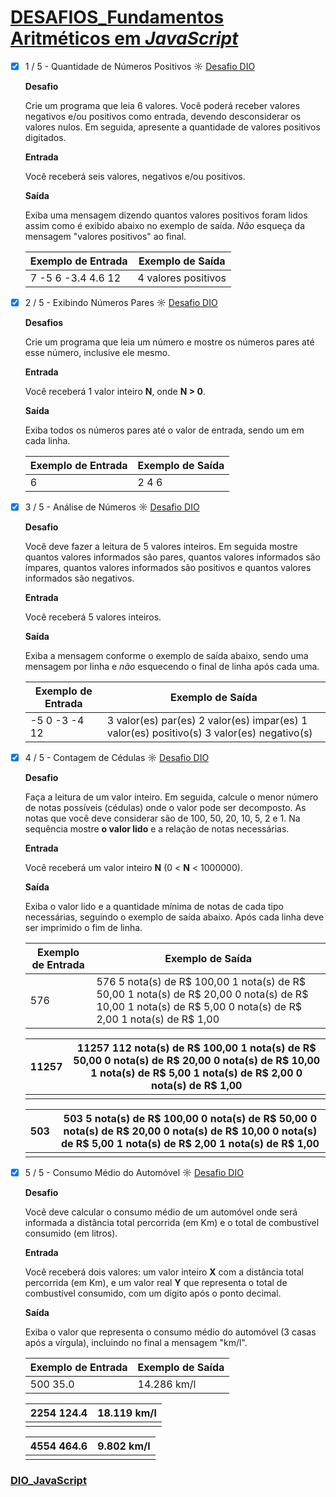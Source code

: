 # [DESAFIOS_Fundamentos Aritméticos em *JavaScript*](https://github.com/kakanew/DIO_JavaScript/tree/master/DESAFIOS_Fundamentos_Aritmeticos_JavaScript)

- [x] 1 / 5 - Quantidade de Números Positivos ☼ [Desafio DIO](https://web.digitalinnovation.one/coding/fundamentos-aritmeticos-em-javascript/algorithm/quantidade-de-numeros-positivos)

  **Desafio**

  Crie um programa que leia 6 valores. Você poderá receber valores negativos e/ou positivos como entrada, devendo desconsiderar os valores nulos. Em seguida, apresente a quantidade de valores positivos digitados.

  **Entrada**

  Você receberá seis valores, negativos e/ou positivos.

  **Saída**

  Exiba uma mensagem dizendo quantos valores positivos foram lidos assim como é exibido abaixo no exemplo de saída. *Não* esqueça da mensagem "valores positivos" ao final.

   

  | Exemplo de Entrada | Exemplo de Saída    |
  | ------------------ | ------------------- |
  | 7 -5 6 -3.4 4.6 12 | 4 valores positivos |

- [x] 2 / 5 - Exibindo Números Pares ☼ [Desafio DIO](https://web.digitalinnovation.one/coding/fundamentos-aritmeticos-em-javascript/algorithm/exibindo-numeros-pares)

  **Desafios**

  Crie um programa que leia um número e mostre os números pares até esse número, inclusive ele mesmo.

  **Entrada**

  Você receberá 1 valor inteiro **N**, onde **N > 0**.

  **Saída**

  Exiba todos os números pares até o valor de entrada, sendo um em cada linha. 

   

  | Exemplo de Entrada | Exemplo de Saída |
  | ------------------ | ---------------- |
  | 6                  | 2 4 6            |

- [x] 3 / 5 - Análise de Números ☼ [Desafio DIO](https://web.digitalinnovation.one/coding/fundamentos-aritmeticos-em-javascript/algorithm/analise-de-numeros)

  **Desafio**

  Você deve fazer a leitura de 5 valores inteiros. Em seguida mostre quantos valores informados são pares, quantos valores informados são ímpares, quantos valores informados são positivos e quantos valores informados são negativos.

  **Entrada**

  Você receberá 5 valores inteiros.

  **Saída**

  Exiba a mensagem conforme o exemplo de saída abaixo, sendo uma mensagem por linha e *não* esquecendo o final de linha após cada uma.

   

  | Exemplo de Entrada | Exemplo de Saída                                             |
  | ------------------ | ------------------------------------------------------------ |
  | -5 0 -3 -4 12      | 3 valor(es) par(es) 2 valor(es) impar(es) 1 valor(es) positivo(s) 3 valor(es) negativo(s) |

- [x] 4 / 5 - Contagem de Cédulas ☼ [Desafio DIO](https://web.digitalinnovation.one/coding/fundamentos-aritmeticos-em-javascript/algorithm/contagem-de-cedulas)

  **Desafio**

  Faça a leitura de um valor inteiro. Em seguida, calcule o menor número de notas possíveis (cédulas) onde o valor pode ser decomposto. As notas que você deve considerar são de 100, 50, 20, 10, 5, 2 e 1. Na sequência mostre **o valor lido** e a relação de notas necessárias.

  **Entrada**

  Você receberá um valor inteiro **N** (0 < **N** < 1000000).

  **Saída**

  Exiba o valor lido e a quantidade mínima de notas de cada tipo necessárias, seguindo o exemplo de saída abaixo. Após cada linha deve ser imprimido o fim de linha.

   

  | Exemplo de Entrada | Exemplo de Saída                                             |
  | ------------------ | ------------------------------------------------------------ |
  | 576                | 576 5 nota(s) de R$ 100,00 1 nota(s) de R$ 50,00 1 nota(s) de R$ 20,00 0 nota(s) de R$ 10,00 1 nota(s) de R$ 5,00 0 nota(s) de R$ 2,00 1 nota(s) de R$ 1,00 |

  | 11257 | 11257 112 nota(s) de R$ 100,00 1 nota(s) de R$ 50,00 0 nota(s) de R$ 20,00 0 nota(s) de R$ 10,00 1 nota(s) de R$ 5,00 1 nota(s) de R$ 2,00 0 nota(s) de R$ 1,00 |
  | ----- | ------------------------------------------------------------ |
  |       |                                                              |

  | 503  | 503 5 nota(s) de R$ 100,00 0 nota(s) de R$ 50,00 0 nota(s) de R$ 20,00 0 nota(s) de R$ 10,00 0 nota(s) de R$ 5,00 1 nota(s) de R$ 2,00 1 nota(s) de R$ 1,00 |
  | ---- | ------------------------------------------------------------ |
  |      |                                                              |

- [x] 5 / 5 - Consumo Médio do Automóvel ☼ [Desafio DIO](https://web.digitalinnovation.one/coding/fundamentos-aritmeticos-em-javascript/algorithm/consumo-medio-do-automovel)

  **Desafio**

  Você deve calcular o consumo médio de um automóvel onde será informada a distância total percorrida (em Km) e o total de combustível consumido (em litros).

  **Entrada**

  Você receberá dois valores: um valor inteiro **X** com a distância total percorrida (em Km), e um valor real **Y** que representa o total de combustível consumido, com um dígito após o ponto decimal.

  **Saída**

  Exiba o valor que representa o consumo médio do automóvel (3 casas após a vírgula), incluindo no final a mensagem "km/l".

   

  | Exemplo de Entrada | Exemplo de Saída |
  | ------------------ | ---------------- |
  | 500 35.0           | 14.286 km/l      |

  | 2254 124.4 | 18.119 km/l |
  | ---------- | ----------- |
  |            |             |

  | 4554 464.6 | 9.802 km/l |
  | ---------- | ---------- |
  |            |            |

### [DIO_JavaScript](https://github.com/kakanew/DIO_JavaScript)

